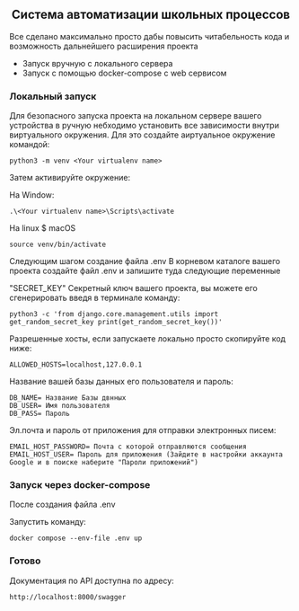 <center><h2>Система автоматизации школьных процессов</h2></center>

Все сделано максимально просто дабы повысить читабельность кода и возможность дальнейшего расширения проекта

* Запуск вручную с локального сервера
* Запуск с помощью docker-compose с web сервисом


<h3>Локальный запуск</h3>

Для безопасного запуска проекта на локальном сервере вашего устройства в ручную небходимо установить все зависимости внутри виртуального окружения.
Для это создайте аиртуальное окружение командой:

`python3 -m venv <Your virtualenv name>`

Затем активируйте окружение:

На Window:

`.\<Your virtualenv name>\Scripts\activate`

На linux $ macOS

`source venv/bin/activate`

Следующим шагом создание файла .env
В корневом каталоге вашего проекта создайте файл .env и запишите туда следующие переменные


"SECRET_KEY" Секретный ключ вашего проекта, вы можете его сгенерировать введя в терминале команду:

`python3 -c 'from django.core.management.utils import get_random_secret_key print(get_random_secret_key())'`

Разрешенные хосты, если запускаете локально просто скопируйте код ниже:

`ALLOWED_HOSTS=localhost,127.0.0.1`

Название вашей базы данных его пользователя и пароль:

```
DB_NAME= Название Базы двнных
DB_USER= Имя пользователя
DB_PASS= Пароль
```

Эл.почта и пароль от приложения для отправки электронных писем:

```
EMAIL_HOST_PASSWORD= Почта с которой отправляются сообщения
EMAIL_HOST_USER= Пароль для приложения (Зайдите в настройки аккаунта Google и в поиске наберите "Пароли приложений")
```


<h3>Запуск через docker-compose</h3>

После создания файла .env

Запустить команду:

`docker compose --env-file .env up`

<h3>Готово</h3>

Документация по API доступна по адресу:

`http://localhost:8000/swagger`
